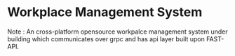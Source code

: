 # Workplace Management System

Note : An cross-platform opensource workpalce management system under building which communicates over grpc and has api layer built upon FAST-API. 